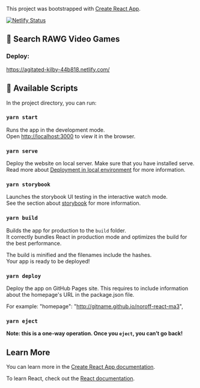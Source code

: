 This project was bootstrapped with [Create React App](https://github.com/facebook/create-react-app).

[![Netlify Status](https://api.netlify.com/api/v1/badges/073cbc06-47d5-4002-998e-48d2169366cb/deploy-status)](https://app.netlify.com/sites/agitated-kilby-44b818/deploys)

## :satellite: Search RAWG Video Games

### Deploy:

https://agitated-kilby-44b818.netlify.com/

## :paperclip: Available Scripts

In the project directory, you can run:

### `yarn start`

Runs the app in the development mode.<br />
Open [http://localhost:3000](http://localhost:3000) to view it in the browser.

### `yarn serve`

Deploy the website on local server. Make sure that you have installed serve.
Read more about [Deployment in local environment](https://create-react-app.dev/docs/deployment/) for more information.

### `yarn storybook`

Launches the storybook UI testing in the interactive watch mode.<br />
See the section about [storybook](https://storybook.js.org/docs/basics/introduction/) for more information.

### `yarn build`

Builds the app for production to the `build` folder.<br />
It correctly bundles React in production mode and optimizes the build for the best performance.

The build is minified and the filenames include the hashes.<br />
Your app is ready to be deployed!

### `yarn deploy`

Deploy the app on GitHub Pages site. This requires to include information about the homepage's URL in the package.json file.

For example:
"homepage": "http://gitname.github.io/noroff-react-ma3",

### `yarn eject`

**Note: this is a one-way operation. Once you `eject`, you can’t go back!**

## Learn More

You can learn more in the [Create React App documentation](https://facebook.github.io/create-react-app/docs/getting-started).

To learn React, check out the [React documentation](https://reactjs.org/).
